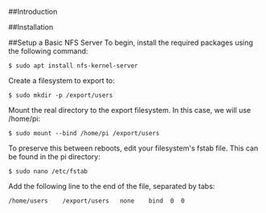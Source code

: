 ##Introduction


##Installation

##Setup a Basic NFS Server
To begin, install the required packages using the following command:

```
$ sudo apt install nfs-kernel-server
```
Create a filesystem to export to:

```
$ sudo mkdir -p /export/users

```

Mount the real directory to the export filesystem. In this case, we will use /home/pi:

```
$ sudo mount --bind /home/pi /export/users
```

To preserve this between reboots, edit your filesystem's fstab file. This can be found in the pi directory:

```
$ sudo nano /etc/fstab
```
Add the following line to the end of the file, separated by tabs:

```
/home/users    /export/users   none    bind  0  0
```

